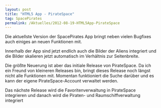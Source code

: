 ```yaml
---
layout: post
title: "HTML5 App - PirateSpace"
tag: SpacePirates
permalink: /Aktuelles/2012-08-19-HTML5App-PirateSpace
---
```


Die aktuellste Version der SpacePirates App bringt neben vielen Bugfixes auch einiges an neuen Funktionen mit.

Innerhalb der App sind jetzt endlich auch die Bilder der Aliens integriert und die Bilder skalieren jetzt automatisch im Verhältnis zur Seitenbreite.

Die größte Neuerung ist aber das initiale Release von PirateSpace. Da ich ein Freund von kleineren Releases bin, bringt dieses Release noch längst nicht alle Funktionen mit. Momentan funktioniert die Suche darüber und es kann der eigene PirateSpace-Account verwaltet werden.

Das nächste Release wird die Favoritenverwaltung in PirateSpace integrieren und danach wird die Piraten- und Raumschiffverwaltung integriert
